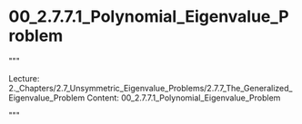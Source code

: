 # 00_2.7.7.1_Polynomial_Eigenvalue_Problem

"""

Lecture: 2._Chapters/2.7_Unsymmetric_Eigenvalue_Problems/2.7.7_The_Generalized_Eigenvalue_Problem
Content: 00_2.7.7.1_Polynomial_Eigenvalue_Problem

"""

